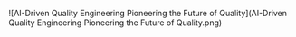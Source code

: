 ![AI-Driven Quality Engineering Pioneering the Future of Quality](AI-Driven Quality Engineering Pioneering the Future of Quality.png)
